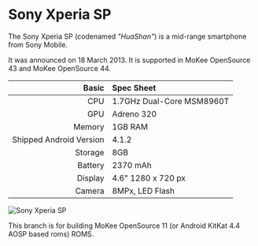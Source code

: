 Sony Xperia SP
==============

The Sony Xperia SP (codenamed _"HuaShan"_) is a mid-range smartphone from Sony Mobile.

It was announced on 18 March 2013. It is supported in MoKee OpenSource 43 and MoKee OpenSource 44.

Basic   | Spec Sheet
-------:|:-------------------------
CPU     | 1.7GHz Dual-Core MSM8960T
GPU     | Adreno 320
Memory  | 1GB RAM
Shipped Android Version | 4.1.2
Storage | 8GB
Battery | 2370 mAh
Display | 4.6" 1280 x 720 px
Camera  | 8MPx, LED Flash

![Sony Xperia SP](http://wiki.cyanogenmod.org/images/e/e5/Huashan2.png "Sony Xperia SP in white")

This branch is for building MoKee OpenSource 11 (or Android KitKat 4.4 AOSP based roms) ROMS.
